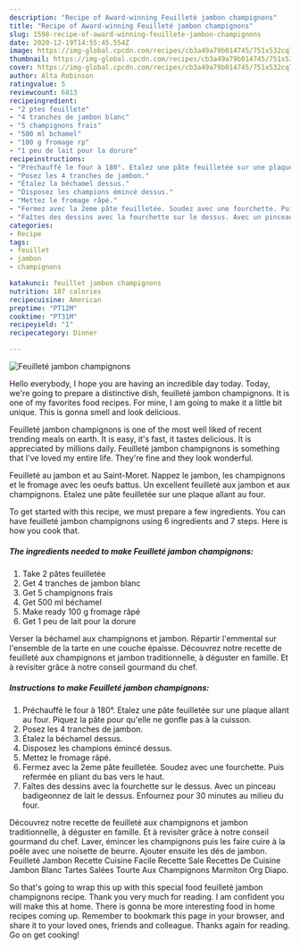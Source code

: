 ```yaml
---
description: "Recipe of Award-winning Feuilleté jambon champignons"
title: "Recipe of Award-winning Feuilleté jambon champignons"
slug: 1598-recipe-of-award-winning-feuillete-jambon-champignons
date: 2020-12-19T14:55:45.554Z
image: https://img-global.cpcdn.com/recipes/cb3a49a79b014745/751x532cq70/feuillete-jambon-champignons-photo-principale-de-la-recette.jpg
thumbnail: https://img-global.cpcdn.com/recipes/cb3a49a79b014745/751x532cq70/feuillete-jambon-champignons-photo-principale-de-la-recette.jpg
cover: https://img-global.cpcdn.com/recipes/cb3a49a79b014745/751x532cq70/feuillete-jambon-champignons-photo-principale-de-la-recette.jpg
author: Alta Robinson
ratingvalue: 5
reviewcount: 6813
recipeingredient:
- "2 ptes feuillete"
- "4 tranches de jambon blanc"
- "5 champignons frais"
- "500 ml bchamel"
- "100 g fromage rp"
- "1 peu de lait pour la dorure"
recipeinstructions:
- "Préchauffé le four à 180°. Etalez une pâte feuilletée sur une plaque allant au four. Piquez la pâte pour qu&#39;elle ne gonfle pas à la cuisson."
- "Posez les 4 tranches de jambon."
- "Étalez la béchamel dessus."
- "Disposez les champions émincé dessus."
- "Mettez le fromage râpé."
- "Fermez avec la 2eme pâte feuilletée. Soudez avec une fourchette. Puis refermée en pliant du bas vers le haut."
- "Faîtes des dessins avec la fourchette sur le dessus. Avec un pinceau badigeonnez de lait le dessus. Enfournez pour 30 minutes au milieu du four."
categories:
- Recipe
tags:
- feuillet
- jambon
- champignons

katakunci: feuillet jambon champignons 
nutrition: 187 calories
recipecuisine: American
preptime: "PT12M"
cooktime: "PT31M"
recipeyield: "1"
recipecategory: Dinner

---
```



![Feuilleté jambon champignons](https://img-global.cpcdn.com/recipes/cb3a49a79b014745/751x532cq70/feuillete-jambon-champignons-photo-principale-de-la-recette.jpg)

Hello everybody, I hope you are having an incredible day today. Today, we're going to prepare a distinctive dish, feuilleté jambon champignons. It is one of my favorites food recipes. For mine, I am going to make it a little bit unique. This is gonna smell and look delicious.

Feuilleté jambon champignons is one of the most well liked of recent trending meals on earth. It is easy, it's fast, it tastes delicious. It is appreciated by millions daily. Feuilleté jambon champignons is something that I've loved my entire life. They're fine and they look wonderful.

Feuilleté au jambon et au Saint-Moret. Nappez le jambon, les champignons et le fromage avec les oeufs battus. Un excellent feuilleté aux jambon et aux champignons. Etalez une pâte feuilletée sur une plaque allant au four.


To get started with this recipe, we must prepare a few ingredients. You can have feuilleté jambon champignons using 6 ingredients and 7 steps. Here is how you cook that.

<!--inarticleads1-->

##### The ingredients needed to make Feuilleté jambon champignons:

1. Take 2 pâtes feuilletée
1. Get 4 tranches de jambon blanc
1. Get 5 champignons frais
1. Get 500 ml béchamel
1. Make ready 100 g fromage râpé
1. Get 1 peu de lait pour la dorure


Verser la béchamel aux champignons et jambon. Répartir l&#39;emmental sur l&#39;ensemble de la tarte en une couche épaisse. Découvrez notre recette de feuilleté aux champignons et jambon traditionnelle, à déguster en famille. Et à revisiter grâce à notre conseil gourmand du chef. 

<!--inarticleads2-->

##### Instructions to make Feuilleté jambon champignons:

1. Préchauffé le four à 180°. Etalez une pâte feuilletée sur une plaque allant au four. Piquez la pâte pour qu&#39;elle ne gonfle pas à la cuisson.
1. Posez les 4 tranches de jambon.
1. Étalez la béchamel dessus.
1. Disposez les champions émincé dessus.
1. Mettez le fromage râpé.
1. Fermez avec la 2eme pâte feuilletée. Soudez avec une fourchette. Puis refermée en pliant du bas vers le haut.
1. Faîtes des dessins avec la fourchette sur le dessus. Avec un pinceau badigeonnez de lait le dessus. Enfournez pour 30 minutes au milieu du four.


Découvrez notre recette de feuilleté aux champignons et jambon traditionnelle, à déguster en famille. Et à revisiter grâce à notre conseil gourmand du chef. Laver, émincer les champignons puis les faire cuire à la poêle avec une noisette de beurre. Ajouter ensuite les dés de jambon. Feuilleté Jambon Recette Cuisine Facile Recette Sale Recettes De Cuisine Jambon Blanc Tartes Salées Tourte Aux Champignons Marmiton Org Diapo. 

So that's going to wrap this up with this special food feuilleté jambon champignons recipe. Thank you very much for reading. I am confident you will make this at home. There is gonna be more interesting food in home recipes coming up. Remember to bookmark this page in your browser, and share it to your loved ones, friends and colleague. Thanks again for reading. Go on get cooking!
